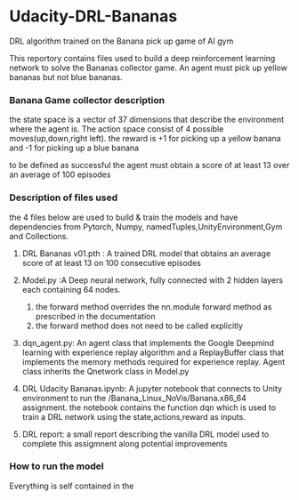 # Udacity-DRL-Bananas
DRL algorithm trained on the Banana pick up game of AI gym

This reportory contains files used to build a deep reinforcement learning network to solve the Bananas collector game. An agent must pick up yellow bananas but not blue bananas. 

### Banana Game collector description
the state space is a vector of 37 dimensions that describe the environment where the agent is. The action space consist of 4 possible moves(up,down,right left). the reward is +1 for picking up a yellow banana and -1 for picking up a blue banana

to be defined as successful the agent must obtain a score of at least 13 over an average of 100 episodes

### Description of files used

the 4 files below are used to build & train the models and have dependencies from Pytorch, Numpy, namedTuples,UnityEnvironment,Gym and Collections.

1. DRL Bananas v01.pth : A trained DRL model that obtains an average score of at least 13 on 100 consecutive episodes

2. Model.py :A Deep neural network, fully connected with 2 hidden layers each containing 64 nodes. 
    1. the forward method overrides the nn.module forward method as prescribed in the documentation
    2. the forward method does not need to be called explicitly

3. dqn_agent.py: An agent class that implements the Google Deepmind learning with experience replay algorithm and a ReplayBuffer class that implements the memory methods required for experience replay. Agent class inherits the Qnetwork class in Model.py
   
4. DRL Udacity Bananas.ipynb: A jupyter notebook  that connects to Unity environment to run the /Banana_Linux_NoVis/Banana.x86_64 assignment. the notebook contains the function dqn which is used to train a DRL network using the state,actions,reward as inputs.

5. DRL report: a small report describing the vanilla DRL model used to complete this assigmnent along potential improvements

### How to run the model

Everything is self contained in the
